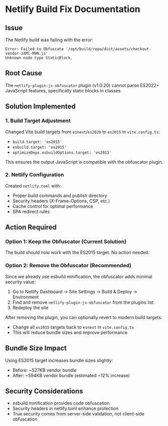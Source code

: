 # Netlify Build Fix Documentation

## Issue

The Netlify build was failing with the error:

```
Error: Failed to Obfuscate '/opt/build/repo/dist/assets/checkout-vendor-zXMl-M9N.js'
Unknown node type StaticBlock.
```

## Root Cause

The `netlify-plugin-js-obfuscator` plugin (v1.0.20) cannot parse ES2022+ JavaScript features, specifically static blocks in classes.

## Solution Implemented

### 1. Build Target Adjustment

Changed Vite build targets from `esnext`/`es2020` to `es2015` in `vite.config.ts`:

- `build.target: 'es2015'`
- `esbuild.target: 'es2015'`
- `optimizeDeps.esbuildOptions.target: 'es2015'`

This ensures the output JavaScript is compatible with the obfuscator plugin.

### 2. Netlify Configuration

Created `netlify.toml` with:

- Proper build commands and publish directory
- Security headers (X-Frame-Options, CSP, etc.)
- Cache control for optimal performance
- SPA redirect rules

## Action Required

### Option 1: Keep the Obfuscator (Current Solution)

The build should now work with the ES2015 target. No action needed.

### Option 2: Remove the Obfuscator (Recommended)

Since we already use esbuild minification, the obfuscator adds minimal security value:

1. Go to Netlify Dashboard → Site Settings → Build & Deploy → Environment
2. Find and remove `netlify-plugin-js-obfuscator` from the plugins list
3. Redeploy the site

After removing the plugin, you can optionally revert to modern build targets:

- Change all `es2015` targets back to `esnext` in `vite.config.ts`
- This will reduce bundle sizes and improve performance

## Bundle Size Impact

Using ES2015 target increases bundle sizes slightly:

- Before: ~527KB vendor bundle
- After: ~594KB vendor bundle (estimated ~12% increase)

## Security Considerations

- esbuild minification provides code obfuscation
- Security headers in netlify.toml enhance protection
- True security comes from server-side validation, not client-side obfuscation
